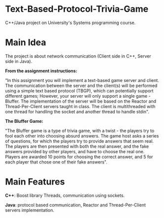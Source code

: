# Text-Based-Protocol-Trivia-Game
C++/Java project on University's Systems programming course.

# Main Idea
The project is about network communication (Client side in C++, Server side in Java).

**From the assignment instructions:**

"In this assignment you will implement a text-based game server and client. The communication between the
server and the client(s) will be performed using a simple text based protocol (TBGP), which can potentially
support different games; However, your server will only support a single game - Bluffer.
The implementation of the server will be based on the Reactor and Thread-Per-Client servers taught in class.
The client is multithreaded with one thread for handling the socket and another thread to handle stdin".

**The Bluffer Game:** 

"The Bluffer game is a type of trivia game, with a twist - the players try to fool each other into choosing absurd
answers. The game host asks a series of questions, for which the players try to provide answers that seem real.
The players are then presented with both the real answer, and the fake answers provided by other players, and
have to choose the real one.
Players are awarded 10 points for choosing the correct answer, and 5 for each player that chose one of their fake
answers".

# Main Features
**C++**: Boost library Threads, communication using sockets.

**Java**: protocol based communication, Reactor and Thread-Per-Client servers implementation.
